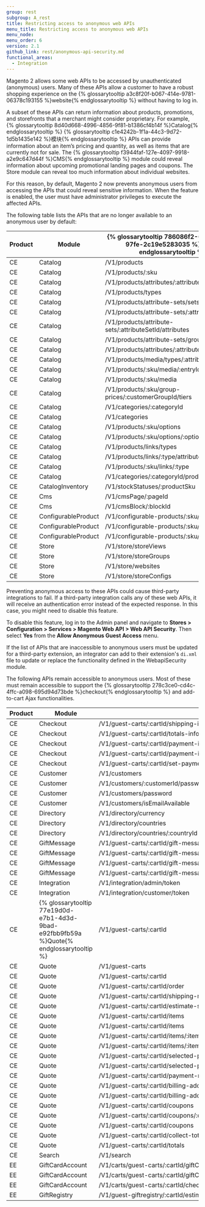 ```yaml
---
group: rest
subgroup: A_rest
title: Restricting access to anonymous web APIs
menu_title: Restricting access to anonymous web APIs
menu_node:
menu_order: 6
version: 2.1
github_link: rest/anonymous-api-security.md
functional_areas:
  - Integration
---
```


Magento 2 allows some web APIs to be accessed by unauthenticated (anonymous) users. Many of these APIs allow a customer to have a robust shopping experience on the {% glossarytooltip a3c8f20f-b067-414e-9781-06378c193155 %}website{% endglossarytooltip %} without having to log in.

A subset of these APIs can return information about products, promotions, and storefronts that a merchant might consider proprietary. For example, {% glossarytooltip 8d40d668-4996-4856-9f81-b1386cf4b14f %}Catalog{% endglossarytooltip %} {% glossarytooltip c1e4242b-1f1a-44c3-9d72-1d5b1435e142 %}模块{% endglossarytooltip %} APIs can provide information about an item’s pricing and quantity, as well as items that are currently not for sale. The {% glossarytooltip f3944faf-127e-4097-9918-a2e9c647d44f %}CMS{% endglossarytooltip %} module could reveal information about upcoming promotional landing pages and coupons. The Store module can reveal too much information about individual websites.

For this reason, by default, Magento 2 now prevents anonymous users from accessing the APIs that could reveal sensitive information.  When the feature is enabled, the user must have administrator privileges to execute the affected APIs.

The following table lists the APIs that are no longer available to an anonymous user by default:

| Product | Module | {% glossarytooltip 786086f2-622b-4007-97fe-2c19e5283035 %}API{% endglossarytooltip %} | Action |
| --- | --- | --- | --- |
| CE | Catalog | /V1/products | GET |
| CE | Catalog | /V1/products/:sku | GET |
| CE | Catalog | /V1/products/attributes/:attributeCode | GET |
| CE | Catalog | /V1/products/types | GET |
| CE | Catalog | /V1/products/attribute-sets/sets/list | GET |
| CE | Catalog | /V1/products/attribute-sets/:attributeSetId | GET |
| CE | Catalog | /V1/products/attribute-sets/:attributeSetId/attributes | GET |
| CE | Catalog | /V1/products/attribute-sets/groups/list | GET |
| CE | Catalog | /V1/products/attributes/:attributeCode/options | GET |
| CE | Catalog | /V1/products/media/types/:attributeSetName | GET |
| CE | Catalog | /V1/products/:sku/media/:entryId | GET |
| CE | Catalog | /V1/products/:sku/media | GET |
| CE | Catalog | /V1/products/:sku/group-prices/:customerGroupId/tiers | GET |
| CE | Catalog | /V1/categories/:categoryId | GET |
| CE | Catalog | /V1/categories | GET |
| CE | Catalog | /V1/products/:sku/options | GET |
| CE | Catalog | /V1/products/:sku/options/:optionId | GET |
| CE | Catalog | /V1/products/links/types | GET |
| CE | Catalog | /V1/products/links/:type/attributes | GET |
| CE | Catalog | /V1/products/:sku/links/:type | GET |
| CE | Catalog | /V1/categories/:categoryId/products | GET |
| CE | CatalogInventory | /V1/stockStatuses/:productSku | GET |
| CE | Cms | /V1/cmsPage/:pageId | GET |
| CE | Cms | /V1/cmsBlock/:blockId | GET |
| CE | ConfigurableProduct | /V1/configurable-products/:sku/children | GET |
| CE | ConfigurableProduct | /V1/configurable-products/:sku/options/:id | GET |
| CE | ConfigurableProduct | /V1/configurable-products/:sku/options/all | GET |
| CE | Store | /V1/store/storeViews | GET |
| CE | Store | /V1/store/storeGroups | GET |
| CE | Store | /V1/store/websites | GET |
| CE | Store | /V1/store/storeConfigs | GET |

<div class="bs-callout bs-callout-warning">
    <p>Preventing anonymous access to these APIs could cause third-party integrations to fail. If a third-party integration calls any of these web APIs, it will receive an authentication error instead of the expected response. In this case, you might need to disable this feature.</p>
    <p>To disable this feature, log in to the Admin panel and navigate to <b>Stores > Configuration > Services > Magento Web API > Web API Security</b>. Then select <b>Yes</b> from the <b>Allow Anonymous Guest Access</b> menu.</p>
</div>


If the list of APIs that are inaccessible to anonymous users must be updated for a third-party extension, an integrator can add to their extension's `di.xml` file to update or replace the functionality defined in the WebapiSecurity module.

The following APIs remain accessible to anonymous users. Most of these must remain accessible to support the {% glossarytooltip 278c3ce0-cd4c-4ffc-a098-695d94d73bde %}checkout{% endglossarytooltip %} and add-to-cart Ajax functionalities.

| Product | Module | API | Action |
| --- | --- | --- | --- |
| CE | Checkout | /V1/guest-carts/:cartId/shipping-information | POST |
| CE | Checkout | /V1/guest-carts/:cartId/totals-information | POST |
| CE | Checkout | /V1/guest-carts/:cartId/payment-information | POST |
| CE | Checkout | /V1/guest-carts/:cartId/payment-information | GET |
| CE | Checkout | /V1/guest-carts/:cartId/set-payment-information | POST |
| CE | Customer | /V1/customers | POST |
| CE | Customer | /V1/customers/:customerId/password/resetLinkToken/:resetPasswordLinkToken | GET |
| CE | Customer | /V1/customers/password | PUT |
| CE | Customer | /V1/customers/isEmailAvailable | POST |
| CE | Directory | /V1/directory/currency | GET |
| CE | Directory | /V1/directory/countries | GET |
| CE | Directory | /V1/directory/countries/:countryId | GET |
| CE | GiftMessage | /V1/guest-carts/:cartId/gift-message | GET |
| CE | GiftMessage | /V1/guest-carts/:cartId/gift-message/:itemId | GET |
| CE | GiftMessage | /V1/guest-carts/:cartId/gift-message | POST |
| CE | GiftMessage | /V1/guest-carts/:cartId/gift-message/:itemId | POST |
| CE | Integration | /V1/integration/admin/token | POST |
| CE | Integration | /V1/integration/customer/token | POST |
| CE | {% glossarytooltip 77e19d0d-e7b1-4d3d-9bad-e92fbb9fb59a %}Quote{% endglossarytooltip %} | /V1/guest-carts/:cartId | GET |
| CE | Quote | /V1/guest-carts | POST |
| CE | Quote | /V1/guest-carts/:cartId | PUT |
| CE | Quote | /V1/guest-carts/:cartId/order | PUT |
| CE | Quote | /V1/guest-carts/:cartId/shipping-methods | GET |
| CE | Quote | /V1/guest-carts/:cartId/estimate-shipping-methods | POST |
| CE | Quote | /V1/guest-carts/:cartId/items | GET |
| CE | Quote | /V1/guest-carts/:cartId/items | POST |
| CE | Quote | /V1/guest-carts/:cartId/items/:itemId | PUT |
| CE | Quote | /V1/guest-carts/:cartId/items/:itemId | DELETE |
| CE | Quote | /V1/guest-carts/:cartId/selected-payment-method | GET |
| CE | Quote | /V1/guest-carts/:cartId/selected-payment-method | PUT |
| CE | Quote | /V1/guest-carts/:cartId/payment-methods | GET |
| CE | Quote | /V1/guest-carts/:cartId/billing-address | GET |
| CE | Quote | /V1/guest-carts/:cartId/billing-address | POST |
| CE | Quote | /V1/guest-carts/:cartId/coupons | GET |
| CE | Quote | /V1/guest-carts/:cartId/coupons/:couponCode | PUT |
| CE | Quote | /V1/guest-carts/:cartId/coupons | DELETE |
| CE | Quote | /V1/guest-carts/:cartId/collect-totals | PUT |
| CE | Quote | /V1/guest-carts/:cartId/totals | GET |
| CE | Search | /V1/search | GET |
| EE | GiftCardAccount | /V1/carts/guest-carts/:cartId/giftCards/:giftCardCode | DELETE |
| EE | GiftCardAccount | /V1/carts/guest-carts/:cartId/giftCards | POST |
| EE | GiftCardAccount | /V1/carts/guest-carts/:cartId/checkGiftCard/:giftCardCode | GET |
| EE | GiftRegistry | /V1/guest-giftregistry/:cartId/estimate-shipping-methods | POST |
